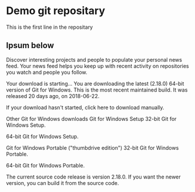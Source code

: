 # Demo git repositary

This is the first line in the repositary


## Ipsum below 

Discover interesting projects and people to populate your personal news feed.
Your news feed helps you keep up with recent activity on repositories you watch and people you follow.

Your download is starting...
You are downloading the latest (2.18.0) 64-bit version of Git for Windows. This is the most recent maintained build. It was released 20 days ago, on 2018-06-22.

If your download hasn't started, click here to download manually.

Other Git for Windows downloads
Git for Windows Setup
32-bit Git for Windows Setup.

64-bit Git for Windows Setup.

Git for Windows Portable ("thumbdrive edition")
32-bit Git for Windows Portable.

64-bit Git for Windows Portable.

The current source code release is version 2.18.0. If you want the newer version, you can build it from the source code.

